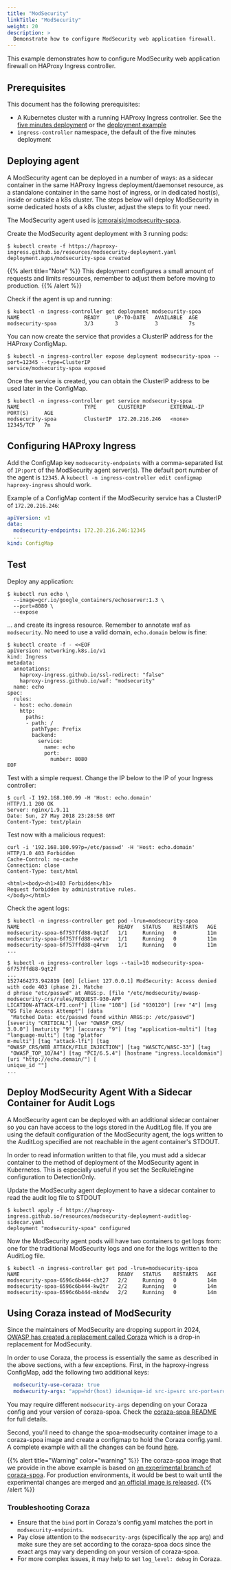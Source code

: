 ```yaml
---
title: "ModSecurity"
linkTitle: "ModSecurity"
weight: 20
description: >
  Demonstrate how to configure ModSecurity web application firewall.
---
```


This example demonstrates how to configure ModSecurity
web application firewall on HAProxy Ingress controller.

## Prerequisites

This document has the following prerequisites:

* A Kubernetes cluster with a running HAProxy Ingress controller. See the [five minutes deployment](https://github.com/jcmoraisjr/haproxy-ingress/tree/master/examples/setup-cluster.md#five-minutes-deployment) or the [deployment example](https://github.com/jcmoraisjr/haproxy-ingress/tree/master/examples/deployment)
* `ingress-controller` namespace, the default of the five minutes deployment

## Deploying agent

A ModSecurity agent can be deployed in a number of ways: as a sidecar container
in the same HAProxy Ingress deployment/daemonset resource, as a standalone container
in the same host of ingress, or in dedicated host(s), inside or outside a k8s cluster.
The steps below will deploy ModSecurity in some dedicated hosts of a k8s cluster,
adjust the steps to fit your need.

The ModSecurity agent used is [jcmoraisjr/modsecurity-spoa](https://github.com/jcmoraisjr/modsecurity-spoa).

Create the ModSecurity agent deployment with 3 running pods:

```
$ kubectl create -f https://haproxy-ingress.github.io/resources/modsecurity-deployment.yaml
deployment.apps/modsecurity-spoa created
```

{{% alert title="Note" %}}
This deployment configures a small amount of requests and limits resources,
remember to adjust them before moving to production.
{{% /alert %}}


Check if the agent is up and running:

```
$ kubectl -n ingress-controller get deployment modsecurity-spoa
NAME                     READY     UP-TO-DATE   AVAILABLE  AGE
modsecurity-spoa         3/3       3            3          7s
```


You can now create the service that provides a ClusterIP address for the HAProxy ConfigMap.
```
$ kubectl -n ingress-controller expose deployment modsecurity-spoa --port=12345 --type=ClusterIP
service/modsecurity-spoa exposed
```

Once the service is created, you can obtain the ClusterIP address to be used later in the ConfigMap.
```
$ kubectl -n ingress-controller get service modsecurity-spoa
NAME                     TYPE       CLUSTERIP        EXTERNAL-IP  PORT(S)     AGE
modsecurity-spoa         ClusterIP  172.20.216.246   <none>       12345/TCP   7m
```

## Configuring HAProxy Ingress

Add the ConfigMap key `modsecurity-endpoints` with a comma-separated list of `IP:port`
of the ModSecurity agent server(s). The default port number of the agent is `12345`.
A `kubectl -n ingress-controller edit configmap haproxy-ingress` should work.

Example of a ConfigMap content if the ModSecurity service has a ClusterIP of `172.20.216.246`:

```yaml
apiVersion: v1
data:
  modsecurity-endpoints: 172.20.216.246:12345
  ...
kind: ConfigMap
```

## Test

Deploy any application:

```
$ kubectl run echo \
  --image=gcr.io/google_containers/echoserver:1.3 \
  --port=8080 \
  --expose
```

... and create its ingress resource. Remember to annotate waf as `modsecurity`.
No need to use a valid domain, `echo.domain` below is fine:

```console
$ kubectl create -f - <<EOF
apiVersion: networking.k8s.io/v1
kind: Ingress
metadata:
  annotations:
    haproxy-ingress.github.io/ssl-redirect: "false"
    haproxy-ingress.github.io/waf: "modsecurity"
  name: echo
spec:
  rules:
  - host: echo.domain
    http:
      paths:
      - path: /
        pathType: Prefix
        backend:
          service:
            name: echo
            port:
              number: 8080
EOF
```

Test with a simple request. Change the IP below to the IP of your Ingress controller:

```
$ curl -I 192.168.100.99 -H 'Host: echo.domain'
HTTP/1.1 200 OK
Server: nginx/1.9.11
Date: Sun, 27 May 2018 23:28:58 GMT
Content-Type: text/plain
```

Test now with a malicious request:

```
curl -i '192.168.100.99?p=/etc/passwd' -H 'Host: echo.domain'
HTTP/1.0 403 Forbidden
Cache-Control: no-cache
Connection: close
Content-Type: text/html

<html><body><h1>403 Forbidden</h1>
Request forbidden by administrative rules.
</body></html>
```

Check the agent logs:

```
$ kubectl -n ingress-controller get pod -lrun=modsecurity-spoa
NAME                                READY   STATUS    RESTARTS   AGE
modsecurity-spoa-6f757ffd88-9qt2f   1/1     Running   0          11m
modsecurity-spoa-6f757ffd88-vwtzr   1/1     Running   0          11m
modsecurity-spoa-6f757ffd88-q4rvm   1/1     Running   0          11m
...

$ kubectl -n ingress-controller logs --tail=10 modsecurity-spoa-6f757ffd88-9qt2f
...
1527464273.942819 [00] [client 127.0.0.1] ModSecurity: Access denied with code 403 (phase 2). Matche
d phrase "etc/passwd" at ARGS:p. [file "/etc/modsecurity/owasp-modsecurity-crs/rules/REQUEST-930-APP
LICATION-ATTACK-LFI.conf"] [line "108"] [id "930120"] [rev "4"] [msg "OS File Access Attempt"] [data
 "Matched Data: etc/passwd found within ARGS:p: /etc/passwd"] [severity "CRITICAL"] [ver "OWASP_CRS/
3.0.0"] [maturity "9"] [accuracy "9"] [tag "application-multi"] [tag "language-multi"] [tag "platfor
m-multi"] [tag "attack-lfi"] [tag "OWASP_CRS/WEB_ATTACK/FILE_INJECTION"] [tag "WASCTC/WASC-33"] [tag
 "OWASP_TOP_10/A4"] [tag "PCI/6.5.4"] [hostname "ingress.localdomain"] [uri "http://echo.domain/"] [
unique_id ""]
...
```


## Deploy ModSecurity Agent With a Sidecar Container for Audit Logs


A ModSecurity agent can be deployed with an additional sidecar container so you can have access to the logs stored in the AuditLog file. If you are using the default configuration of the ModSecurity agent, the logs written to the AuditLog specified are not reachable in the agent container's STDOUT.

In order to read information written to that file, you must add a sidecar container to the method of deployment of the ModSecurity agent in Kubernetes. This is especially useful if you set the SecRuleEngine configuration to DetectionOnly.

Update the ModSecurity agent deployment to have a sidecar container to read the audit log file to STDOUT

```
$ kubectl apply -f https://haproxy-ingress.github.io/resources/modsecurity-deployment-auditlog-sidecar.yaml
deployment "modsecurity-spoa" configured
```

Now the ModSecurity agent pods will have two containers to get logs from: one for the traditional ModSecurity logs and one for the logs written to the AuditLog file.

```
$ kubectl -n ingress-controller get pod -lrun=modsecurity-spoa
NAME                                READY   STATUS    RESTARTS   AGE
modsecurity-spoa-6596c6b444-cht27   2/2     Running   0          14m
modsecurity-spoa-6596c6b444-kw2tr   2/2     Running   0          14m
modsecurity-spoa-6596c6b444-mkndw   2/2     Running   0          14m
```

## Using Coraza instead of ModSecurity

Since the maintainers of ModSecurity are dropping support in 2024, [OWASP has created a replacement called Coraza](https://coreruleset.org/20211222/talking-about-modsecurity-and-the-new-coraza-waf/) which is a drop-in replacement for ModSecurity.

In order to use Coraza, the process is essentially the same as described in the above sections, with a few exceptions. First, in the haproxy-ingress ConfigMap, add the following two additional keys:

```yaml
  modsecurity-use-coraza: true
  modsecurity-args: "app=hdr(host) id=unique-id src-ip=src src-port=src_port dst-ip=dst dst-port=dst_port method=method path=path query=query version=req.ver headers=req.hdrs body=req.body"
```

You may require different `modsecurity-args` depending on your Coraza config and your version of coraza-spoa. Check the [coraza-spoa README](https://github.com/corazawaf/coraza-spoa) for full details.

Second, you'll need to change the spoa-modsecurity container image to a coraza-spoa image and create a configmap to hold the Coraza config.yaml. A complete example with all the changes can be found [here](/resources/coraza-deployment.yaml).

{{% alert title="Warning" color="warning" %}}
The coraza-spoa image that we provide in the above example is based on [an experimental branch of coraza-spoa](https://github.com/corazawaf/coraza-spoa/pull/36). For production environments, it would be best to wait until the experimental changes are merged and [an official image is released](https://github.com/corazawaf/coraza-spoa/issues/37).
{{% /alert %}}

### Troubleshooting Coraza

* Ensure that the `bind` port in Coraza's config.yaml matches the port in `modsecurity-endpoints`.
* Pay close attention to the `modsecurity-args` (specifically the `app` arg) and make sure they are set according to the coraza-spoa docs since the exact args may vary depending on your version of coraza-spoa.
* For more complex issues, it may help to set `log_level: debug` in Coraza.
